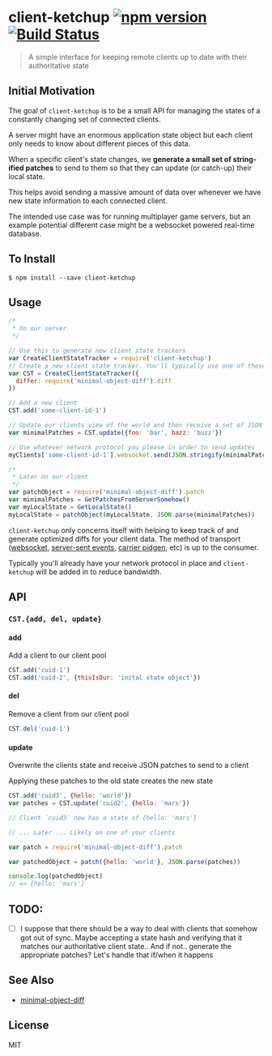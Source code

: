 client-ketchup [![npm version](https://badge.fury.io/js/client-ketchup.svg)](http://badge.fury.io/js/client-ketchup) [![Build Status](https://travis-ci.org/chinedufn/client-ketchup.svg?branch=master)](https://travis-ci.org/chinedufn/client-ketchup)
===============

> A simple interface for keeping remote clients up to date with their authoritative state

## Initial Motivation

The goal of `client-ketchup` is to be a small API for managing the states of a constantly changing set of connected clients.

A server might have an enormous application state object but each client only needs to know about different pieces of this data.

When a specific client's state changes, we **generate a small set of string-ified patches** to send to them so that they can
update (or catch-up) their local state.

This helps avoid sending a massive amount of data over whenever we have new state information to each connected client.

The intended use case was for running multiplayer game servers, but an example potential different case might be a websocket powered real-time
database.

## To Install

```
$ npm install --save client-ketchup
```

## Usage

```js
/*
 * On our server
 */

// Use this to generate new client state trackers
var CreateClientStateTracker = require('client-ketchup')
// Create a new client state tracker. You'll typically use one of these and add/remove different clients to it
var CST = CreateClientStateTracker({
  differ: require('minimal-object-diff').diff
})

// Add a new client
CST.add('some-client-id-1')

// Update our clients view of the world and then receive a set of JSON stringified patches that we can send over
var minimalPatches = CST.update({foo: 'bar', bazz: 'buzz'})

// Use whatever network protocol you please in order to send updates
myClients['some-client-id-1'].websocket.send(JSON.stringify(minimalPatches))

/*
 * Later on our client
 */
var patchObject = require('minimal-object-diff').patch
var minimalPatches = GetPatchesFromServerSomehow()
var myLocalState = GetLocalState()
myLocalState = patchObject(myLocalState, JSON.parse(minimalPatches))
```

`client-ketchup` only concerns itself with helping to keep track of and generate optimized diffs for your client data.
The method of transport 
([websocket](https://developer.mozilla.org/en-US/docs/Web/API/WebSockets_API), [server-sent events](https://developer.mozilla.org/en-US/docs/Web/API/Server-sent_events/Using_server-sent_events), [carrier pidgen](https://en.wikipedia.org/wiki/Homing_pigeon), etc)
is up to the consumer.

Typically you'll already have your network protocol in place and `client-ketchup` will be added in to reduce bandwidth.

## API

### `CST.{add, del, update}`

#### add

Add a client to our client pool

```js
CST.add('cuid-1')
CST.add('cuid-2', {thisIsOur: 'inital state object'})
```

#### del

Remove a client from our client pool

```js
CST.del('cuid-1')
```

#### update

Overwrite the clients state and receive JSON patches to send to a client

Applying these patches to the old state creates the new state

```js
CST.add('cuid3', {hello: 'world'})
var patches = CST.update('cuid2', {hello: 'mars'})

// Client `cuid3` now has a state of {hello: 'mars'}

// ... Later ... Likely on one of your clients

var patch = require('minimal-object-diff').patch

var patchedObject = patch({hello: 'world'}, JSON.parse(patches))

console.log(patchedObject)
// => {hello: 'mars'}
```

## TODO:

- [ ] I suppose that there should be a way to deal with clients that somehow got out of sync. Maybe accepting a state hash and verifying that it matches our authoritative client state.. And if not.. generate the appropriate patches? Let's handle that if/when it happens

## See Also

- [minimal-object-diff](https://github.com/chinedufn/minimal-object-diff)


## License

MIT
